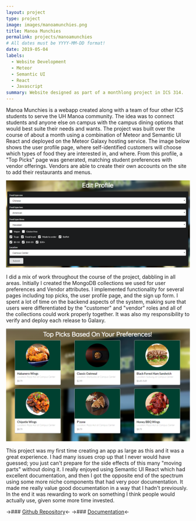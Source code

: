 ```yaml
---
layout: project
type: project
image: images/manoamunchies.png
title: Manoa Munchies
permalink: projects/manoamunchies
# All dates must be YYYY-MM-DD format!
date: 2019-05-04
labels:
  - Website Development
  - Meteor
  - Semantic UI
  - React
  - Javascript
summary: Website designed as part of a monthlong project in ICS 314. 
---
```


Manoa Munchies is a webapp created along with a team of four other ICS students to serve the UH Manoa community. The idea was to connect students and anyone else on campus with the campus dining options that would best suite their needs and wants. The project was built over the course of about a month using a combination of Meteor and Semantic UI React and deployed on the Meteor Galaxy hosting service. The image below shows the user profile page, where self-identified customers will choose which types of food they are interested in, and where. From this profile, a "Top Picks" page was generated, matching student preferences with vendor offerings. Vendors are able to create their own accounts on the site to add their restaurants and menus. 

<img class="ui large centered image" src="../images/manoaprofile.png">

I did a mix of work throughout the course of the project, dabbling in all areas. Initially I created the MongoDB collections we used for user preferences and Vendor attributes. I implemented functionality for several pages including top picks, the user profile page, and the sign up form. I spent a lot of time on the backend aspects of the system, making sure that users were differentiated by the "customer" and "vendor" roles and all of the collections could work properly together. It was also my responsibility to verify and deploy each release to Galaxy. 

<img class="ui large centered image" src="../images/manoatoppicks.png">

This project was my first time creating an app as large as this and it was a great experience. I had many issues crop up that I never would have guessed; you just can't prepare for the side effects of this many "moving parts" without doing it. I really enjoyed using Semantic UI React which had excellent documentation, and then I got the opposite end of the spectrum using some more niche components that had very poor documentation. It made me really value good documentation in a way that I hadn't previously. In the end it was rewarding to work on something I think people would actually use, given some more time invested. 

->### [Github Repository](https://github.com/munchyco/manoa-munchies)<-
->### [Documentation](https://munchyco.github.io/)<-
